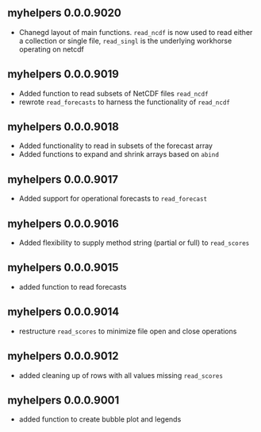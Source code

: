 ## myhelpers 0.0.0.9020

* Chanegd layout of main functions. `read_ncdf` is now used to
read either a collection or single file, `read_singl` is the 
underlying workhorse operating on netcdf

## myhelpers 0.0.0.9019

* Added function to read subsets of NetCDF files `read_ncdf`
* rewrote `read_forecasts` to harness the functionality of `read_ncdf`

## myhelpers 0.0.0.9018

* Added functionality to read in subsets of the forecast array
* Added functions to expand and shrink arrays based on `abind`

## myhelpers 0.0.0.9017

* Added support for operational forecasts to `read_forecast`

## myhelpers 0.0.0.9016

* Added flexibility to supply method string (partial or full) to `read_scores`

## myhelpers 0.0.0.9015

* added function to read forecasts

## myhelpers 0.0.0.9014

* restructure `read_scores` to minimize file open and close operations

## myhelpers 0.0.0.9012

* added cleaning up of rows with all values missing `read_scores`

## myhelpers 0.0.0.9001

* added function to create bubble plot and legends
